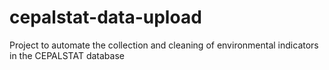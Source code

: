 # cepalstat-data-upload
Project to automate the collection and cleaning of environmental indicators in the CEPALSTAT database
